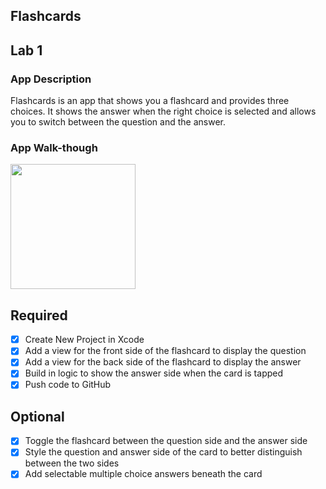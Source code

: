 ## Flashcards

## Lab 1

### App Description
Flashcards is an app that shows you a flashcard and provides three choices. It shows the answer when the right choice is selected and allows you to switch between the question and the answer.

### App Walk-though
<img src="https://i.imgur.com/R8lY7ZO.gif" width=200><br>

## Required
- [x] Create New Project in Xcode
- [x] Add a view for the front side of the flashcard to display the question
- [x] Add a view for the back side of the flashcard to display the answer
- [x] Build in logic to show the answer side when the card is tapped
- [x] Push code to GitHub
## Optional
- [x] Toggle the flashcard between the question side and the answer side
- [x] Style the question and answer side of the card to better distinguish between the two sides
- [x] Add selectable multiple choice answers beneath the card
